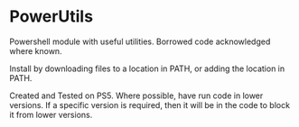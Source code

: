 # PowerUtils
Powershell module with useful utilities. Borrowed code acknowledged where known.

Install by downloading files to a location in PATH, or adding the location in PATH.

Created and Tested on PS5. Where possible, have run code in lower versions. If a specific version is required, then it will be in the code to block it from lower versions.

